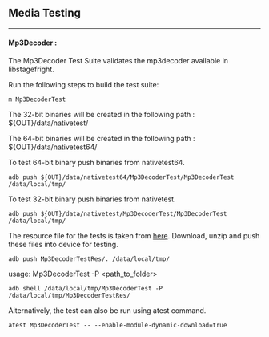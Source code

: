 ## Media Testing ##
---
#### Mp3Decoder :
The Mp3Decoder Test Suite validates the mp3decoder available in libstagefright.

Run the following steps to build the test suite:
```
m Mp3DecoderTest
```

The 32-bit binaries will be created in the following path : ${OUT}/data/nativetest/

The 64-bit binaries will be created in the following path : ${OUT}/data/nativetest64/

To test 64-bit binary push binaries from nativetest64.
```
adb push ${OUT}/data/nativetest64/Mp3DecoderTest/Mp3DecoderTest /data/local/tmp/
```

To test 32-bit binary push binaries from nativetest.
```
adb push ${OUT}/data/nativetest/Mp3DecoderTest/Mp3DecoderTest /data/local/tmp/
```

The resource file for the tests is taken from [here](https://storage.googleapis.com/android_media/frameworks/av/media/libstagefright/mp3dec/test/Mp3DecoderTest.zip). Download, unzip and push these files into device for testing.

```
adb push Mp3DecoderTestRes/. /data/local/tmp/
```

usage: Mp3DecoderTest -P \<path_to_folder\>
```
adb shell /data/local/tmp/Mp3DecoderTest -P /data/local/tmp/Mp3DecoderTestRes/
```
Alternatively, the test can also be run using atest command.

```
atest Mp3DecoderTest -- --enable-module-dynamic-download=true
```
